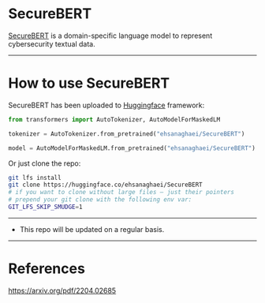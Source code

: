 # SecureBERT

[SecureBERT](https://arxiv.org/pdf/2204.02685) is a domain-specific language model to represent cybersecurity textual data.

---

# How to use SecureBERT
SecureBERT has been uploaded to [Huggingface](https://huggingface.co/ehsanaghaei/SecureBERT) framework:

```python
from transformers import AutoTokenizer, AutoModelForMaskedLM

tokenizer = AutoTokenizer.from_pretrained("ehsanaghaei/SecureBERT")

model = AutoModelForMaskedLM.from_pretrained("ehsanaghaei/SecureBERT")
```

Or just clone the repo:

```bash
git lfs install
git clone https://huggingface.co/ehsanaghaei/SecureBERT
# if you want to clone without large files – just their pointers
# prepend your git clone with the following env var:
GIT_LFS_SKIP_SMUDGE=1
```

---
* This repo will be updated on a regular basis.

***
# References
https://arxiv.org/pdf/2204.02685
